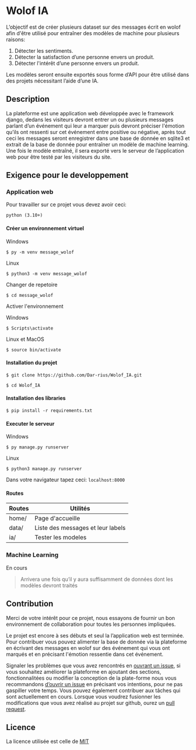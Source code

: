 # Wolof IA

L’objectif est de créer plusieurs dataset sur des messages écrit en wolof afin d'être utilisé pour entraîner des modèles de machine pour plusieurs raisons:
1. Détecter les sentiments.
2. Détecter la satisfaction d’une personne envers un produit. 
3. Détecter l'intérêt d’une personne envers un produit.

Les modèles seront ensuite exportés sous forme d’API pour être utilisé dans des projets nécessitant l’aide d’une IA. 

## Description

La plateforme est une application web développée avec le framework django, dedans les  visiteurs devront entrer un ou plusieurs messages parlant d’un événement qui leur a marquer puis devront préciser l'émotion qu’ils ont ressenti sur cet événement entre positive ou négative, après tout ceci les messages seront enregistrer dans une base de donnée en sqlite3 et extrait de la base de donnée pour entraîner un modèle de machine learning. 
Une fois le modèle entraîné, il sera exporté vers le serveur de l’application web pour être testé par les visiteurs du site.

## Exigence pour le developpement 

### Application web

Pour travailler sur ce projet vous devez avoir ceci:

``python (3.10+)``

#### Créer un environnement virtuel

Windows

```$ py -m venv message_wolof```
 
Linux

```$ python3 -m venv message_wolof```

Changer de repetoire

```$ cd message_wolof```
 
Activer l'environnement

Windows

```$ Scripts\activate```
 
Linux et MacOS

```$ source bin/activate```

#### Installation du projet

```
$ git clone https://github.com/Dar-rius/Wolof_IA.git

$ cd Wolof_IA
```

#### Installation des libraries

``$ pip install -r requirements.txt``

#### Executer le serveur

Windows

```$ py manage.py runserver ```

Linux

```$ python3 manage.py runserver```

Dans votre navigateur tapez  ceci:
``localhost:8000``

#### Routes

Routes | Utilités
-------| -----------------------------------
home/  | Page d'accueille
data/  | Liste des messages et leur labels
ia/    |  Tester les modeles

### Machine Learning

En cours 
> Arrivera une fois qu’il y aura suffisamment  de données dont les modèles devront traités

## Contribution

Merci de votre intérêt pour ce projet, nous essayons de fournir un bon environnement de collaboration pour toutes les personnes impliquées.

Le projet est encore à ses débuts et seul la l’application web est terminée. Pour contribuer vous pouvez alimenter la base de donnée via la plateforme en écrivant des messages en wolof sur des événement qui vous ont marqués et en précisant l'émotion ressentie dans cet événement. 

Signaler les problèmes que vous avez rencontrés en [ouvrant un issue](https://github.com/Dar-rius/Wolof_IA/issues), si vous souhaitez améliorer la plateforme en ajoutant des sections, fonctionnalitées ou modifier la conception de la plate-forme nous vous recommandons [d’ouvrir un issue](https://github.com/Dar-rius/Wolof_IA/issues) en précisant vos intentions, pour ne pas gaspiller votre temps. Vous pouvez également contribuer aux tâches qui sont actuellement en cours.
Lorsque vous voudrez fusionner les modifications que vous avez réalisé au projet sur github, ourez un [pull request](https://github.com/Dar-rius/Wolof_IA/pulls).

## Licence
La licence utilisée est celle de [MIT](https://github.com/Dar-rius/Wolof_IA/blob/main/licence)
